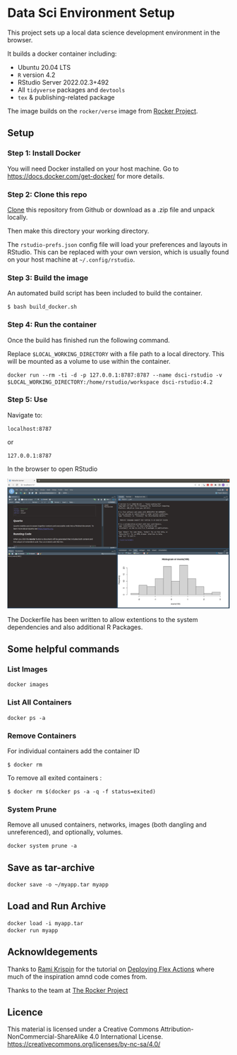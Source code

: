 # Data Sci Environment Setup

This project sets up a local data science development environment in the browser.  

It builds a docker container including:  

  + Ubuntu 20.04 LTS  
  + `R` version 4.2  
  + RStudio Server 2022.02.3+492  
  + All `tidyverse` packages  and `devtools`  
  + `tex` & publishing-related package  

The image builds on the `rocker/verse` image from [Rocker Project](https://rocker-project.org/).   


## Setup  

### Step 1: Install Docker    

You will need Docker installed on your host machine. Go to https://docs.docker.com/get-docker/
for more details.  

### Step 2: Clone this repo   

[Clone](https://docs.github.com/en/get-started/getting-started-with-git/about-remote-repositories) this repository from Github 
or download as a .zip file and unpack locally.   

Then make this directory your working directory.    

The `rstudio-prefs.json` config file will load your preferences and layouts in RStudio. This can be replaced with your own 
version, which is usually found on your host machine at `~/.config/rstudio`.    


### Step 3: Build the image     

An automated build script has been included to build the container.   

```console
$ bash build_docker.sh
```

### Step 4: Run the container   

Once the build has finished run the following command.

Replace `$LOCAL_WORKING_DIRECTORY` with a file path to a local directory. This will be mounted as a volume to use within the container.    

```console
docker run --rm -ti -d -p 127.0.0.1:8787:8787 --name dsci-rstudio -v $LOCAL_WORKING_DIRECTORY:/home/rstudio/workspace dsci-rstudio:4.2
```

### Step 5: Use   

Navigate to: 

```
localhost:8787
```

or

```
127.0.0.1:8787
```
 
In the browser to open RStudio

![](img/rstd.png)

The Dockerfile has been written to allow extentions to the system dependencies and also additional R Packages.


## Some helpful commands

### List Images  

```
docker images 
```

### List All Containers

```
docker ps -a
```
### Remove Containers  

For individual containers add the container ID
```
$ docker rm
```  
To remove all exited containers :  

```
$ docker rm $(docker ps -a -q -f status=exited)
```

### System Prune

Remove all unused containers, networks, images (both dangling and unreferenced), and optionally, volumes.  

```
docker system prune -a
```  

## Save as tar-archive  

```
docker save -o ~/myapp.tar myapp
``` 

## Load and Run Archive  

```
docker load -i myapp.tar
docker run myapp
```

## Acknowldegements  

Thanks to [Rami Krispin](https://github.com/RamiKrispin) for the tutorial on [Deploying Flex Actions](https://github.com/RamiKrispin/deploy-flex-actions) where much of the inspiration amnd code comes from.  

Thanks to the team at [The Rocker Project](https://rocker-project.org/)


## Licence  

This material is licensed under a Creative Commons Attribution-NonCommercial-ShareAlike 4.0 International License. https://creativecommons.org/licenses/by-nc-sa/4.0/

